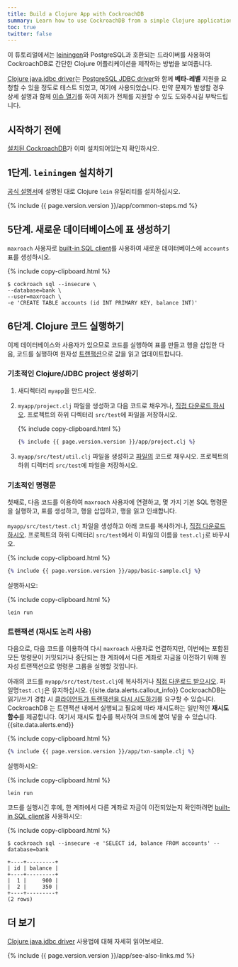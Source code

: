 ```yaml
---
title: Build a Clojure App with CockroachDB
summary: Learn how to use CockroachDB from a simple Clojure application with a low-level client driver.
toc: true
twitter: false
---
```


이 튜토리얼에서는 [leiningen](https://leiningen.org/)와 PostgreSQL과 호환되는 드라이버를 사용하여 CockroachDB로 간단한 Clojure 어플리케이션을 제작하는 방법을 보여줍니다.

[Clojure java.jdbc driver](http://clojure-doc.org/articles/ecosystem/java_jdbc/home.html)는 [PostgreSQL JDBC driver](https://jdbc.postgresql.org/)와 함께  **베타-레벨** 지원을 요청할 수 있을 정도로 테스트 되었고, 여기에 사용되었습니다. 만약 문제가 발생할 경우 상세 설명과 함께 [이슈 열기](https://github.com/cockroachdb/cockroach/issues/new)를 하여 저희가 전체를 지원할 수 있도 도와주시길 부탁드립니다.


## 시작하기 전에

[설치된 CockroachDB](install-cockroachdb.html)가 이미 설치되어있는지 확인하시오.

## 1단계. `leiningen` 설치하기

[공식 설명서](https://leiningen.org/)에 설명된 대로 Clojure `lein` 유틸리티를 설치하십시오.

{% include {{ page.version.version }}/app/common-steps.md %}

## 5단계. 새로운 데이터베이스에 표 생성하기

`maxroach` 사용자로 [built-in SQL client](use-the-built-in-sql-client.html)를 사용하여 새로운 데이터베이스에 `accounts` 표를 생성하시오.

{% include copy-clipboard.html %}
~~~ shell
$ cockroach sql --insecure \
--database=bank \
--user=maxroach \
-e 'CREATE TABLE accounts (id INT PRIMARY KEY, balance INT)'
~~~

## 6단계. Clojure 코드 실행하기

이제 데이터베이스와 사용자가 있으므로 코드를 실행하여 표를 만들고 행을 삽입한 다음, 코드를 실행하여 원자성 [트랜잭션](transactions.html)으로 값을 읽고 업데이트합니다.

### 기초적인 Clojure/JDBC project 생성하기

1. 새디렉터리 `myapp`을 만드시오.
2. `myapp/project.clj` 파일을 생성하고 다음 코드로 채우거나,  <a href="https://raw.githubusercontent.com/cockroachdb/docs/master/_includes/{{ page.version.version }}/app/project.clj" download>직접 다운로드 하시오</a>. 프로젝트의 하위 디렉터리 `src/test`에 파일을 저장하시오.

    {% include copy-clipboard.html %}
    ~~~ clojure
    {% include {{ page.version.version }}/app/project.clj %}
    ~~~

3. `myapp/src/test/util.clj` 파일을 생성하고 <a href="https://raw.githubusercontent.com/cockroachdb/docs/master/_includes/{{ page.version.version }}/app/util.clj" download>파일의</a> 코드로 채우시오. 프로젝트의 하위 디렉터리 `src/test`에 파일을 저장하시오.

### 기초적인 명령문


첫째로, 다음 코드를 이용하여 `maxroach` 사용자에 연결하고, 몇 가지 기본 SQL 명령문을 실행하고, 표를 생성하고, 행을 삽입하고, 행을 읽고 인쇄합니다.

`myapp/src/test/test.clj` 파일을 생성하고 아래 코드를 복사하거나, <a href="https://raw.githubusercontent.com/cockroachdb/docs/master/_includes/{{ page.version.version }}/app/basic-sample.clj" download>직접 다운로드하시오</a>. 프로젝트의 하위 디렉터리 `src/test`에서 이 파일의 이름을 `test.clj`로 바꾸시오.

{% include copy-clipboard.html %}
~~~ clojure
{% include {{ page.version.version }}/app/basic-sample.clj %}
~~~

실행하시오:

{% include copy-clipboard.html %}
~~~ shell
lein run
~~~

### 트랜잭션 (재시도 논리 사용)

다음으로, 다음 코드를 이용하여 다시 `maxroach` 사용자로 연결하지만, 이번에는 포함된 모든 명령문이 커밋되거나 중단되는 한 계좌에서 다른 계좌로 자금을 이전하기 위해 원자성 트랜잭션으로 명령문 그룹을 실행할 것입니다.

아래의 코드를 `myapp/src/test/test.clj`에 복사하거나 
<a href="https://raw.githubusercontent.com/cockroachdb/docs/master/_includes/{{ page.version.version }}/app/txn-sample.clj" download>직접 다운로드 받으시오</a>. 파일명`test.clj`은 유지하십시오.
{{site.data.alerts.callout_info}}
CockroachDB는 읽기/쓰기 경합 시 
[클라이언트가 트랜잭션을 다시 시도하기](transactions.html#transaction-retries)를 요구할 수 있습니다. CockroachDB 는 트랜잭션 내에서 실행되고 필요에 따라 재시도하는 일반적인 **재시도 함수**를 제공합니다. 여기서 재시도 함수를 복사하여 코드에 붙여 넣을 수 있습니다.
{{site.data.alerts.end}}

{% include copy-clipboard.html %}
~~~ clojure
{% include {{ page.version.version }}/app/txn-sample.clj %}
~~~

실행하시오:

{% include copy-clipboard.html %}
~~~ shell
lein run
~~~

코드를 실행시긴 후에, 한 계좌에서 다른 계좌로 자금이 이전되었는지 확인하려면 [built-in SQL client](use-the-built-in-sql-client.html)을 사용하시오:

{% include copy-clipboard.html %}
~~~ shell
$ cockroach sql --insecure -e 'SELECT id, balance FROM accounts' --database=bank
~~~

~~~
+----+---------+
| id | balance |
+----+---------+
|  1 |     900 |
|  2 |     350 |
+----+---------+
(2 rows)
~~~

## 더 보기

[Clojure java.jdbc driver](http://clojure-doc.org/articles/ecosystem/java_jdbc/home.html) 사용법에 대해 자세히 읽어보세요.

{% include {{ page.version.version }}/app/see-also-links.md %}
